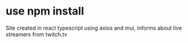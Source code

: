 # use npm install
Site created in react typescript using axios and mui, informs about live streamers from twitch.tv
